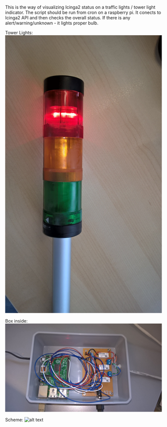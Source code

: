 This is the way of visualizing Icinga2 status on a traffic lights / tower light indicator.
The script should be run from cron on a raspberry pi. It conects to Icinga2 API and then checks the overall status. If there is any alert/warning/unknown - it lights proper bulb.

Tower Lights:
![alt text](https://github.com/maciejkola/Monitoring/blob/master/lights/lights.jpg)

Box inside:
![alt text](https://github.com/maciejkola/Monitoring/blob/master/lights/box_inside.jpg)

Scheme:
![alt text](https://github.com/maciejkola/Monitoring/blob/master/lights/scheme.jpg)
